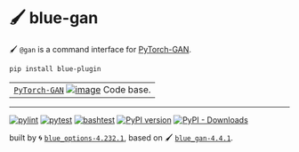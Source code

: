# 🖌️ blue-gan

🖌️ `@gan` is a command interface for [PyTorch-GAN](https://github.com/eriklindernoren/PyTorch-GAN).

```bash
pip install blue-plugin
```

|   |
| --- |
| [`PyTorch-GAN`](https://github.com/eriklindernoren/PyTorch-GAN) [![image](https://github.com/eriklindernoren/PyTorch-GAN/raw/master/assets/logo.png)](https://github.com/eriklindernoren/PyTorch-GAN) Code base. |

---


[![pylint](https://github.com/kamangir/blue-gan/actions/workflows/pylint.yml/badge.svg)](https://github.com/kamangir/blue-gan/actions/workflows/pylint.yml) [![pytest](https://github.com/kamangir/blue-gan/actions/workflows/pytest.yml/badge.svg)](https://github.com/kamangir/blue-gan/actions/workflows/pytest.yml) [![bashtest](https://github.com/kamangir/blue-gan/actions/workflows/bashtest.yml/badge.svg)](https://github.com/kamangir/blue-gan/actions/workflows/bashtest.yml) [![PyPI version](https://img.shields.io/pypi/v/blue-gan.svg)](https://pypi.org/project/blue-gan/) [![PyPI - Downloads](https://img.shields.io/pypi/dd/blue-gan)](https://pypistats.org/packages/blue-gan)

built by 🌀 [`blue_options-4.232.1`](https://github.com/kamangir/awesome-bash-cli), based on 🖌️ [`blue_gan-4.4.1`](https://github.com/kamangir/blue-gan).

